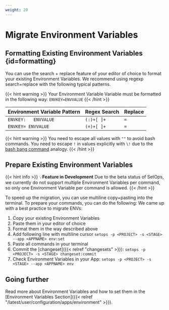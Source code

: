```yaml
---
weight: 20
---
```

# Migrate Environment Variables

## Formatting Existing Environment Variables {id=formatting}

You can use the search + replace feature of your editor of choice to format your existing Environment Variables.
We recommend using regexp search+replace with the following typical patterns.

{{< hint warning >}}
Your Environment Variable Variable must be formatted in the following way: `ENVKEY=ENVVALUE`
{{< /hint >}}

| Environment Variable Pattern | Regex Search | Replace |
|-|-|-|
|`ENVKEY:   ENVVALUE`|`(:)+[ ]+`|`=`|
|`ENVKEY= ENVVALUE`|`(=)+[ ]+`|`=`|

{{< hint warning >}}
You need to escape all values with `""` to avoid bash commands. You need to escape `!` in values explicitly with `\!` due to the [bash bang command](https://ss64.com/bash/bang.html) analogy.
{{< /hint >}}
## Prepare Existing Environment Variables

{{< hint info >}}
💡**Feature in Development**
Due to the beta status of SetOps, we currently do not support multiple Environment Variables per command, so only one Environment Variable per command is allowed.
{{< /hint >}}

To speed up the migration, you can use multiline copy+pasting into the terminal. To prepare your commands, you can do the following:
We came up with a best practice to migrate ENVs:

1. Copy your existing Environment Variables
1. Paste them in your editor of choice
1. Format them in the way described above
1. Add following line with multiline cursor `setops -p <PROJECT> -s <STAGE> --app <APPNAME> env:set`
1. Paste all commands in your terminal
1. Commit the [changeset]({{< relref "changesets" >}}): `setops -p <PROJECT> -s <STAGE> changeset:commit`
1. Check Environment Variables in your App: `setops -p <PROJECT> -s <STAGE> --app <APPNAME> env`

## Going further
Read more about Environment Variables and how to set them in the [Environment Variables Section]({{< relref "/latest/user/configuration/apps/environment" >}}).
